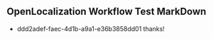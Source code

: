 ## OpenLocalization Workflow Test MarkDown
* ddd2adef-faec-4d1b-a9a1-e36b3858dd01 
thanks!<!--HONumber=Mar16_HO3-->
